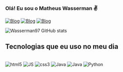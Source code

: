 ### Olá! Eu sou o Matheus Wasserman ✌️

[![Blog](https://img.shields.io/badge/LinkedIn-0077B5?style=for-the-badge&logo=linkedin&logoColor=white)](https://www.linkedin.com/in/matheus-wasserman-08a1991a3/)
[![Blog](https://img.shields.io/badge/Instagram-E4405F?style=for-the-badge&logo=instagram&logoColor=white)](https://www.instagram.com/wasserman97/?hl=pt)
[![Blog](https://img.shields.io/badge/Codepen-000000?style=for-the-badge&logo=codepen&logoColor=white)](https://codepen.io/Wasserman97/)

![Wasserman97 GitHub stats](https://github-readme-stats.vercel.app/api?username=Wasserman97&show_icons=true&theme=dracula)

## Tecnologias que eu uso no meu dia

<div style="display: inline_block"><br>
<img align="center" alt="html5" src="https://img.shields.io/badge/HTML5-E34F26?style=for-the-badge&logo=html5&logoColor=white">
<img align="center" alt="JS" src="https://img.shields.io/badge/JavaScript-323330?style=for-the-badge&logo=javascript&logoColor=F7DF1E">
<img align="center" alt="css3" src="https://img.shields.io/badge/CSS3-1572B6?style=for-the-badge&logo=css3&logoColor=white">
<img align="center" alt="Java" src="https://img.shields.io/badge/Sass-CC6699?style=for-the-badge&logo=sass&logoColor=white">
<img align="center" alt="Java" src="https://img.shields.io/badge/Java-ED8B00?style=for-the-badge&logo=openjdk&logoColor=white">
<img align="center" alt="Python" src="https://img.shields.io/badge/Python-14354C?style=for-the-badge&logo=python&logoColor=white">

</div>
